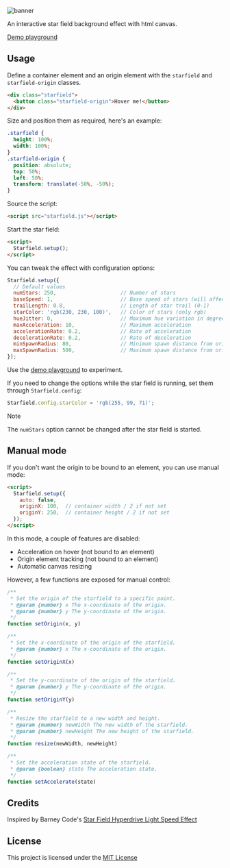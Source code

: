 ![banner](https://github.com/user-attachments/assets/dea72f27-23d1-4131-bd77-6b0d4402a9a0)

An interactive star field background effect with html canvas.

[Demo playground](https://annikav9.github.io/starfield.js)

## Usage
Define a container element and an origin element with the `starfield` and `starfield-origin` classes.
```html
<div class="starfield">
  <button class="starfield-origin">Hover me!</button>
</div>
```
Size and position them as required, here's an example:
```css
.starfield {
  height: 100%;
  width: 100%;
}
.starfield-origin {
  position: absolute;
  top: 50%;
  left: 50%;
  transform: translate(-50%, -50%);
}
```
Source the script:
```html
<script src="starfield.js"></script>
```
Start the star field:
```html
<script>
  Starfield.setup();
</script>
```
You can tweak the effect with configuration options:
```javascript
Starfield.setup({
  // Default values
  numStars: 250,                     // Number of stars
  baseSpeed: 1,                      // Base speed of stars (will affect acceleration)
  trailLength: 0.8,                  // Length of star trail (0-1)
  starColor: 'rgb(230, 230, 100)',   // Color of stars (only rgb)
  hueJitter: 0,                      // Maximum hue variation in degrees (0-360)
  maxAcceleration: 10,               // Maximum acceleration
  accelerationRate: 0.2,             // Rate of acceleration
  decelerationRate: 0.2,             // Rate of deceleration
  minSpawnRadius: 80,                // Minimum spawn distance from origin
  maxSpawnRadius: 500,               // Maximum spawn distance from origin
});
```
Use the [demo playground](https://annikav9.github.io/starfield.js) to experiment.

If you need to change the options while the star field is running, set them through `Starfield.config`:
```javascript
Starfield.config.starColor = 'rgb(255, 99, 71)';
```
> [!NOTE]
> The `numStars` option cannot be changed after the star field is started.

## Manual mode
If you don't want the origin to be bound to an element, you can use manual mode:
```html
<script>
  Starfield.setup({
    auto: false,
    originX: 100,  // container width / 2 if not set
    originY: 250,  // container height / 2 if not set
  });
</script>
```
In this mode, a couple of features are disabled:
- Acceleration on hover (not bound to an element)
- Origin element tracking (not bound to an element)
- Automatic canvas resizing

However, a few functions are exposed for manual control:
```javascript
/**
 * Set the origin of the starfield to a specific point.
 * @param {number} x The x-coordinate of the origin.
 * @param {number} y The y-coordinate of the origin.
 */
function setOrigin(x, y)
```
```javascript
/**
 * Set the x-coordinate of the origin of the starfield.
 * @param {number} x The x-coordinate of the origin.
 */
function setOriginX(x)
```
```javascript
/**
 * Set the y-coordinate of the origin of the starfield.
 * @param {number} y The y-coordinate of the origin.
 */
function setOriginY(y)
```
```javascript
/**
 * Resize the starfield to a new width and height.
 * @param {number} newWidth The new width of the starfield.
 * @param {number} newHeight The new height of the starfield.
 */
function resize(newWidth, newHeight)
```
```javascript
/**
 * Set the acceleration state of the starfield.
 * @param {boolean} state The acceleration state.
 */
function setAccelerate(state)
```

## Credits
Inspired by Barney Code's [Star Field Hyperdrive Light Speed Effect](https://www.youtube.com/watch?v=p0I5bNVcYP8)

## License
This project is licensed under the [MIT License](/LICENSE)
